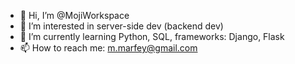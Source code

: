 - 👋 Hi, I’m @MojiWorkspace
- 👀 I’m interested in server-side dev (backend dev)
- 🌱 I’m currently learning Python, SQL, frameworks: Django, Flask
- 📫 How to reach me: m.marfey@gmail.com
